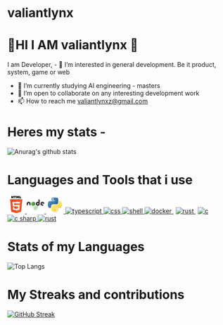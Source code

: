 


<!---
valiantlynx/valiantlynx is a ✨ special ✨ repository because its `README.md` (this file) appears on your GitHub profile.
You can click the Preview link to take a look at your changes.
--->

# valiantlynx
# 👋HI I AM valiantlynx 👋
I am Developer, - 👀 I’m interested in general development. Be it product, system, game or web
- 🌱 I’m currently studying AI engineering - masters
- 💞️ I’m open to collaborate on any interesting development work
- 📫 How to reach me valiantlynxz@gmail.com
# Heres my stats - <br >
![Anurag's github stats](https://github-readme-stats.vercel.app/api?username=valiantlynx)


# Languages and Tools that i use
 <a href="https://www.w3.org/html/" target="_blank"> 
 <img src="https://raw.githubusercontent.com/devicons/devicon/master/icons/html5/html5-original-wordmark.svg" alt="html5" width="40" height="40"/> </a>
 
 <a href="https://nodejs.org" target="_blank">
 <img src="https://raw.githubusercontent.com/devicons/devicon/master/icons/nodejs/nodejs-original-wordmark.svg" alt="nodejs" width="40" height="40"/> </a> 
 
 <a href="https://www.python.org" target="_blank">
 <img src="https://raw.githubusercontent.com/devicons/devicon/master/icons/python/python-original.svg" alt="python" width="40" height="40"/> </a> 
 
 <a href="https://www.typescriptlang.org/" width="40" height="40"/> 
 <img src="https://cdn.jsdelivr.net/gh/devicons/devicon/icons/typescript/typescript-original.svg" alt="typescript" width="40" height="40"/> </a> 
 
 <a href="[https://www.w3.org/html](https://www.w3.org/html)/" target="_blank"> 
 <img src="https://cdn.jsdelivr.net/gh/devicons/devicon/icons/css3/css3-original-wordmark.svg" alt="css" width="40" height="40"/> </a>
 
  <a href="https://www.w3.org/html/" target="_blank"> 
 <img src="https://cdn.jsdelivr.net/gh/devicons/devicon/icons/bash/bash-original.svg" alt="shell" width="40" height="40"/> </a>
 
 <a href="https://www.w3.org/html/" target="_blank"> 
 <img src="https://cdn.jsdelivr.net/gh/devicons/devicon/icons/docker/docker-original-wordmark.svg" alt="docker" width="40" height="40"/> </a>
 
<a href="https://www.w3.org/html/" target="_blank" style="background-color: white; padding: 5px; border-radius: 5px;">
  <img src="https://cdn.jsdelivr.net/gh/devicons/devicon/icons/rust/rust-plain.svg" alt="rust" width="40" height="40" />
</a>

   <a href="https://www.w3.org/html/" target="_blank"> 
 <img src="https://cdn.jsdelivr.net/gh/devicons/devicon/icons/c/c-original.svg" alt="c" width="40" height="40"/> </a>
 
 <a href="https://www.w3.org/html/" target="_blank"> 
 <img src="https://cdn.jsdelivr.net/gh/devicons/devicon/icons/csharp/csharp-original.svg" alt="c sharp" width="40" height="40"/> </a>
 
  <a href="https://www.w3.org/html/" target="_blank"> 
 <img src="https://cdn.jsdelivr.net/gh/devicons/devicon/icons/cplusplus/cplusplus-original.svg" alt="rust" width="c plus plus" height="40"/> </a>
 
# Stats of my Languages 
![Top Langs](https://github-readme-stats.vercel.app/api/top-langs/?username=valiantlynx&layout=compact)

# My Streaks and contributions
[![GitHub Streak](https://streak-stats.demolab.com?user=valiantlynx)](https://git.io/streak-stats)
